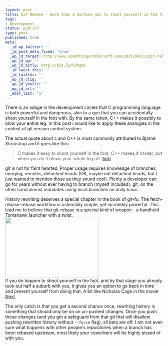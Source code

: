 ```yaml
---
layout: post
title: Git Rebase - more than a machine gun to shoot yourself in the foot with
tags:
- Development
status: publish
type: post
published: true
meta:
  _jd_wp_twitter: ''
  _jd_post_meta_fixed: 'true'
  _wp_jd_target: http://www.somethingorothersoft.com/2011/04/11/git-rebase-more-than-a-machine-gun-to-shoot-yourself-in-the-foot-with/
  _wp_jd_wp: ''
  _wp_jd_bitly: http://bit.ly/hJhgNv
  _jd_tweet_this: ''
  _jd_twitter: ''
  _wp_jd_clig: ''
  _wp_jd_yourls: ''
  _wp_jd_url: ''
  _edit_last: '1'
---
```

There is an adage in the development circles that C programming language is both powerful and dangerous, akin to a gun that you can accidentally shoot yourself in the foot with. By the same token, C++ makes it possibly to blow your entire leg. In this post i would like to apply these analogies in the context of git version control system.

The actual quote about c and C++ is most commonly attributed to Bjarne Stroustrup and it goes like this:

>C makes it easy to shoot yourself in the foot; C++ makes it harder, but when you do it blows your whole leg off ([link](http://www2.research.att.com/~bs/bs_faq.html#really-say-that))

git is not for faint hearted. Proper usage requires knowledge of branches, merging, remotes, detached heads (OK, maybe not detached heads, but I just wanted to mention those as they sound cool). Plenty a developer can go for years without ever having to branch (myself included). git, on the other hand almost mandates using local branches on daily basis.

History rewriting deserves a special chapter in the book of git-fu. The fetch-rebase-rebase workflow is ostensibly simple, yet incredibly powerful. This lead me to believe that git-rebase is a special kind of weapon - a handheld Tomahawk launcher with a twist. 
<a href="{{ site.url }}/images/2011/04/300px-Tomahawk_Block_IV_cruise_missile_-crop.jpg"><img src="{{ site.url }}/images/2011/04/300px-Tomahawk_Block_IV_cruise_missile_-crop.jpg" alt="" title="300px-Tomahawk_Block_IV_cruise_missile_-crop" width="300" height="193" class="alignnone size-full wp-image-526" /></a><br />
If you do happen to shoot yourself in the foot, and by that stage you already took out half a suburb with you, it gives you an option to go back in time and prevent yourself from doing that. A bit like Nicholas Cage in the movie [Next](http://www.imdb.com/title/tt0435705/).

The only catch is that you get a second chance once, rewriting history is something that should only be on on un-pushed changes. Once you push those changes (and you get a safeguard from that git that will disallow pushing rewritten history without `--force` flag), all bets are off. I am not even sure what happens with other people's repositories when a branch has been rebased upstream, most likely your coworkers will be highly pissed of with you.

